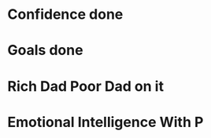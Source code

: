# Confidence **done**
# Goals **done**
# Rich Dad Poor Dad **on it**
# Emotional Intelligence **With P**
